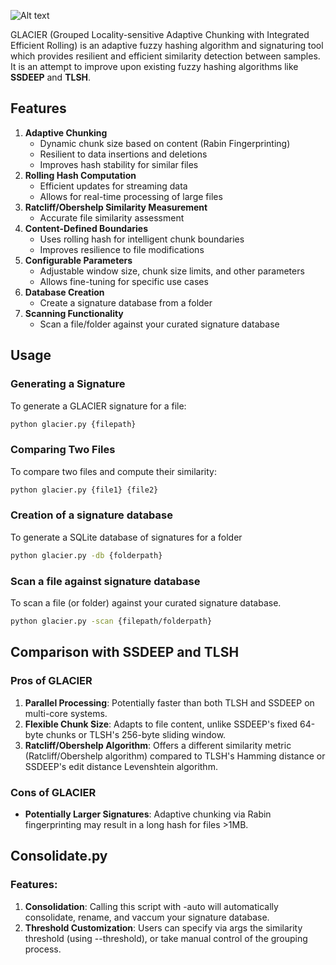 ![Alt text](https://i.ibb.co/gVSWXMZ/phonto.jpg)

GLACIER (Grouped Locality-sensitive Adaptive Chunking with Integrated Efficient Rolling) is an adaptive fuzzy hashing algorithm and signaturing tool which provides resilient and efficient similarity detection between samples. It is an attempt to improve upon existing fuzzy hashing algorithms like **SSDEEP** and **TLSH**.

## Features

1. **Adaptive Chunking**
   - Dynamic chunk size based on content (Rabin Fingerprinting)
   - Resilient to data insertions and deletions
   - Improves hash stability for similar files
2. **Rolling Hash Computation**
   - Efficient updates for streaming data
   - Allows for real-time processing of large files
3. **Ratcliff/Obershelp Similarity Measurement**
   - Accurate file similarity assessment
4. **Content-Defined Boundaries**
   - Uses rolling hash for intelligent chunk boundaries
   - Improves resilience to file modifications
5. **Configurable Parameters**
    - Adjustable window size, chunk size limits, and other parameters
    - Allows fine-tuning for specific use cases
6. **Database Creation**
    - Create a signature database from a folder
7. **Scanning Functionality**
    - Scan a file/folder against your curated signature database

## Usage

### Generating a Signature

To generate a GLACIER signature for a file:

```bash
python glacier.py {filepath}
```

### Comparing Two Files

To compare two files and compute their similarity:

```bash
python glacier.py {file1} {file2}
```

### Creation of a signature database

To generate a SQLite database of signatures for a folder

```bash
python glacier.py -db {folderpath}
```

### Scan a file against signature database

To scan a file (or folder) against your curated signature database.

```bash
python glacier.py -scan {filepath/folderpath}
```
## Comparison with SSDEEP and TLSH

### Pros of GLACIER

1. **Parallel Processing**: Potentially faster than both TLSH and SSDEEP on multi-core systems.
2. **Flexible Chunk Size**: Adapts to file content, unlike SSDEEP's fixed 64-byte chunks or TLSH's 256-byte sliding window.
3. **Ratcliff/Obershelp Algorithm**: Offers a different similarity metric (Ratcliff/Obershelp algorithm) compared to TLSH's Hamming distance or SSDEEP's edit distance Levenshtein algorithm.

### Cons of GLACIER

- **Potentially Larger Signatures**: Adaptive chunking via Rabin fingerprinting may result in a long hash for files >1MB.



## Consolidate.py

### Features:
1. **Consolidation**: Calling this script with -auto will automatically consolidate, rename, and vaccum your signature database.
3. **Threshold Customization**: Users can specify via args the similarity threshold (using --threshold), or take manual control of the grouping process.
